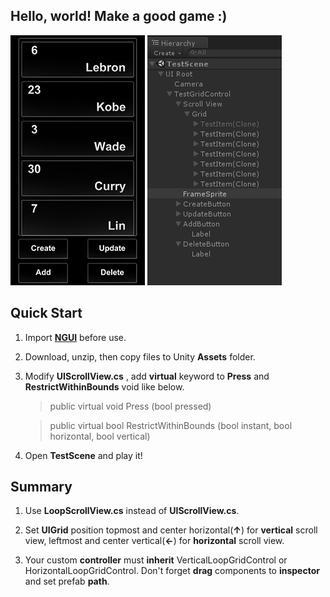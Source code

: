 
## Hello, world! Make a good game :)


![](/Screen.png) ![](/Hierarchy.png)




## Quick Start

1. Import [**NGUI**](https://www.assetstore.unity3d.com/en/#!/content/2413) before use.

2. Download, unzip, then copy files to Unity **Assets** folder.

3. Modify **UIScrollView.cs** , add **virtual** keyword to **Press** and **RestrictWithinBounds** void like below.

	> public virtual void Press (bool pressed)

	> public virtual bool RestrictWithinBounds (bool instant, bool horizontal, bool vertical)
    
4. Open **TestScene** and play it!




## Summary

1. Use **LoopScrollView.cs** instead of **UIScrollView.cs**.

2. Set **UIGrid** position topmost and center horizontal(**↑**)  for **vertical** scroll view, 
	leftmost and center vertical(**←**)  for **horizontal** scroll view.
    
3. Your custom **controller** must **inherit** VerticalLoopGridControl or HorizontalLoopGridControl.
	Don't forget **drag** components to **inspector** and set prefab **path**.
